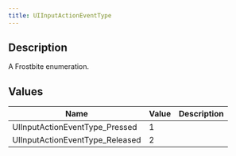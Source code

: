 ```yaml
---
title: UIInputActionEventType
---
```

## Description

A Frostbite enumeration.

## Values

| Name                             | Value | Description |
| -------------------------------- | ----- | ----------- |
| UIInputActionEventType\_Pressed  | 1     |             |
| UIInputActionEventType\_Released | 2     |             |
